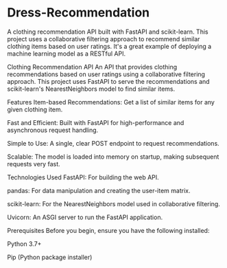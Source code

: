 # Dress-Recommendation
A clothing recommendation API built with FastAPI and scikit-learn. This project uses a collaborative filtering approach to recommend similar clothing items based on user ratings. It's a great example of deploying a machine learning model as a RESTful API.


Clothing Recommendation API
An API that provides clothing recommendations based on user ratings using a collaborative filtering approach. This project uses FastAPI to serve the recommendations and scikit-learn's NearestNeighbors model to find similar items.

Features
Item-based Recommendations: Get a list of similar items for any given clothing item.

Fast and Efficient: Built with FastAPI for high-performance and asynchronous request handling.

Simple to Use: A single, clear POST endpoint to request recommendations.

Scalable: The model is loaded into memory on startup, making subsequent requests very fast.

Technologies Used
FastAPI: For building the web API.

pandas: For data manipulation and creating the user-item matrix.

scikit-learn: For the NearestNeighbors model used in collaborative filtering.

Uvicorn: An ASGI server to run the FastAPI application.

Prerequisites
Before you begin, ensure you have the following installed:

Python 3.7+

Pip (Python package installer)
